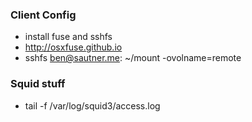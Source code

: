### Client Config

* install fuse and sshfs 
* http://osxfuse.github.io
* sshfs ben@sautner.me: ~/mount -ovolname=remote


### Squid stuff

* tail -f /var/log/squid3/access.log
